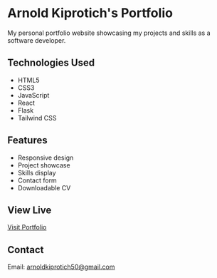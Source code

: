 # Arnold Kiprotich's Portfolio

My personal portfolio website showcasing my projects and skills as a software developer.

## Technologies Used
- HTML5
- CSS3
- JavaScript
- React
- Flask
- Tailwind CSS

## Features
- Responsive design
- Project showcase
- Skills display
- Contact form
- Downloadable CV

## View Live
[Visit Portfolio](https://arnoldkiprotich.github.io/portfolio)

## Contact
Email: arnoldkiprotich50@gmail.com 